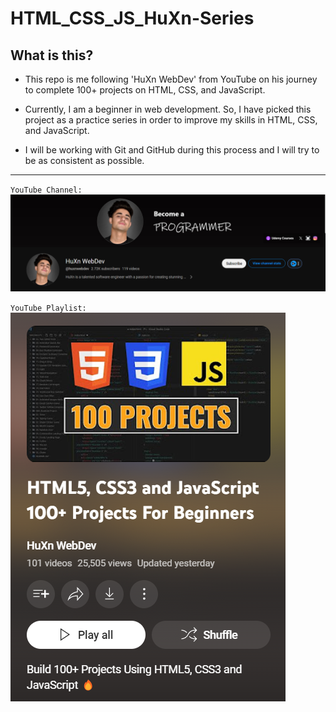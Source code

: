 # HTML_CSS_JS_HuXn-Series

## What is this?

- This repo is me following 'HuXn WebDev' from YouTube on his journey to complete 100+ projects on HTML, CSS, and JavaScript.

- Currently, I am a beginner in web development. So, I have picked this project as a practice series in order to improve my skills in HTML, CSS, and JavaScript.

- I will be working with Git and GitHub during this process and I will try to be as consistent as possible.

<hr>

`YouTube Channel:`
<img src="01.bg_video\assets\channel.png">

`YouTube Playlist:` <br>
<img src="01.bg_video\assets\playlist.png">
